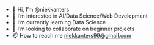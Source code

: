 - 👋 Hi, I’m @niekkanters
- 👀 I’m interested in AI/Data Science/Web Development
- 🌱 I’m currently learning Data Science
- 💞️ I’m looking to collaborate on beginner projects
- 📫 How to reach me niekkanters99@gmail.com

<!---
niekkanters/niekkanters is a ✨ special ✨ repository because its `README.md` (this file) appears on your GitHub profile.
You can click the Preview link to take a look at your changes.
--->
